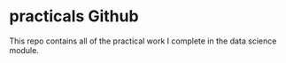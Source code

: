 # practicals Github
This repo contains all of the practical work I complete in the data science module.
